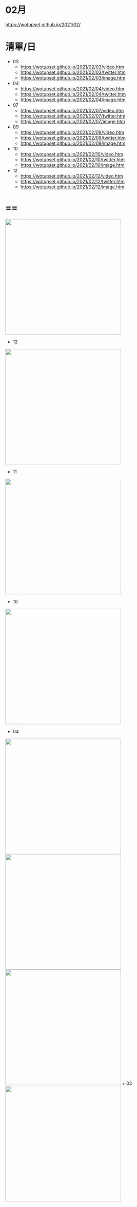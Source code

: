 # 02月
https://wotupset.github.io/2021/02/

# 清單/日
+ 03
  + https://wotupset.github.io/2021/02/03/video.htm
  + https://wotupset.github.io/2021/02/03/twitter.htm
  + https://wotupset.github.io/2021/02/03/image.htm
+ 04
  + https://wotupset.github.io/2021/02/04/video.htm
  + https://wotupset.github.io/2021/02/04/twitter.htm
  + https://wotupset.github.io/2021/02/04/image.htm
+ 07
  + https://wotupset.github.io/2021/02/07/video.htm
  + https://wotupset.github.io/2021/02/07/twitter.htm
  + https://wotupset.github.io/2021/02/07/image.htm
+ 09
  + https://wotupset.github.io/2021/02/09/video.htm
  + https://wotupset.github.io/2021/02/09/twitter.htm
  + https://wotupset.github.io/2021/02/09/image.htm
+ 10
  + https://wotupset.github.io/2021/02/10/video.htm
  + https://wotupset.github.io/2021/02/10/twitter.htm
  + https://wotupset.github.io/2021/02/10/image.htm
+ 12
  + https://wotupset.github.io/2021/02/12/video.htm
  + https://wotupset.github.io/2021/02/12/twitter.htm
  + https://wotupset.github.io/2021/02/12/image.htm




# ==
<img src="" width="360" height="auto">

+ 12
<img src="https://media.gab.com/system/media_attachments/files/065/313/094/original/f53226650d81c193.jpeg" width="360" height="auto">

+ 11
<img src="https://imgpoi.com/i/KF9949.jpg" width="360" height="auto">

+ 10
<img src="https://user-images.githubusercontent.com/4385327/107602822-c6ef4b80-6c65-11eb-9353-205be974f349.jpg" width="360" height="auto">

+ 04
<img src="https://cdn.discordapp.com/attachments/453967520299483156/806795852534120458/210204-155558_EtVsHOcXUAA1pRk.jpg" width="360" height="auto">
<img src="https://files.gitter.im/588068efd73408ce4f448ac2/eFdf/Hu210204-47-0003.jpg" width="360" height="auto">
<img src="https://files.gitter.im/588068efd73408ce4f448ac2/ej3j/1612408769382.jpg" width="360" height="auto">
+ 03
<img src="https://pbs.twimg.com/media/EtRTEyqUYAEP_03?format=jpg&name=large" width="360" height="auto">


